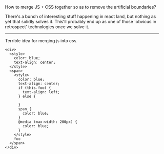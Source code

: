 How to merge JS + CSS together so as to remove the artificial boundaries?

There's a bunch of interesting stuff happening in react land, but nothing as yet
that solidly solves it. This'll probably end up as one of those
'obvious in retrospect' technologies once we solve it.


---------------------

Terrible idea for merging js into css.

```
<div>
  <style>
    color: blue;
    text-align: center;
  </style>
  <span>
    <style>
      color: blue;
      text-align: center;
      if (this.foo) {
        text-align: left;
      } else {

      }
      span {
        color: blue;
      }
      @media (max-width: 200px) {
        color: blue;
      }
    </style>
    foo
  </span>
</div>
```
